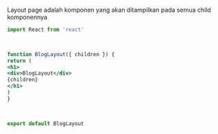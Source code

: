 Layout page adalah komponen yang akan ditampilkan pada semua child komponennya 

```jsx
import React from 'react'

  

function BlogLayout({ children }) {
return (
<h1>
<div>BlogLayout</div>
{children}
</h1>
)
}

  

export default BlogLayout
```